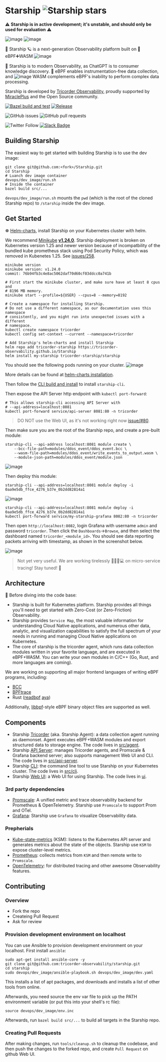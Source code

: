 # Starship ![Starship stars](https://img.shields.io/github/stars/tricorder-observability/starship?style=social)

⚠️ **Starship is in active development; it's unstable, and should only be used for evaluation**  ⚠️

![image](https://user-images.githubusercontent.com/112656580/219543149-2e2bbebc-1891-4dcb-ba66-0f8b7f1bcd68.png)
![image](https://user-images.githubusercontent.com/112656580/219542981-5a4e5fb1-0603-4c0b-91e2-c94c36a92c0b.png)

🖖 Starship 🪐 is a next-generation Observability platform built on 🐝 eBPF➕WASM ![image](https://user-images.githubusercontent.com/112656580/219543881-046af389-ca10-4dda-b79a-a60088a1220a.png)

🚀 Starship is to modern Observability, as ChatGPT is to consumer knowledge discovery.
🐝 eBPF enables instrumentation-free data collection, and
![image](https://user-images.githubusercontent.com/112656580/219543881-046af389-ca10-4dda-b79a-a60088a1220a.png)
WASM complements eBPF's inability to perform complex data processing.

Starship is developed by [Tricorder Observability](https://tricorder.dev/),
proudly supported by [MiraclePlus](https://www.miracleplus.com/) and the Open Source
community.

[![Bazel build and test](https://github.com/tricorder-observability/Starship/actions/workflows/build-and-test.yml/badge.svg?branch=main&event=push)](https://github.com/tricorder-observability/Starship/actions/workflows/build-and-test.yml)
[![Release](https://github.com/tricorder-observability/Starship/actions/workflows/release.yaml/badge.svg)](https://github.com/tricorder-observability/Starship/actions/workflows/release.yaml)

![GitHub issues](https://img.shields.io/github/issues/tricorder-observability/starship)
![GitHub pull requests](https://img.shields.io/github/issues-pr/tricorder-observability/starship)

![Twitter Follow](https://img.shields.io/twitter/follow/tricorder_o11y?style=social)
[![Slack Badge](https://img.shields.io/badge/Slack-4A154B?logo=slack&style=social&label=Join%20Tricorder)](https://join.slack.com/t/tricorderobse-mfl6648/shared_invite/zt-1oxqtq793-rRA03FN1YuyCiQrN_TrZoQ)

## Building Starship
The easiest way to get started with building Starship is to use the dev image:

```
git clone git@github.com:<fork>/Starship.git
cd Starship
# Luanch dev image container
devops/dev_image/run.sh
# Inside the container
bazel build src/...
```

`devops/dev_image/run.sh` mounts the `pwd` (which is the root of the cloned Starship repo)
to `/starship` inside the dev image.

## Get Started

☸️ [Helm-charts](https://tricorder-observability.github.io/Starship),
install Starship on your Kubernetes cluster with helm.

We recommend [Minikube](https://minikube.sigs.k8s.io/docs/start/)
[**v1.24.0**](https://github.com/kubernetes/minikube/releases/tag/v1.24.0).
Starship deployment is broken on Kubernetes version 1.25 and newer version because of incompatbility
of the bundled kube prometheus stack using Pod Security Policy, which was removed in Kubenetes 1.25.
See [issues/258](https://github.com/tricorder-observability/Starship/issues/258).

```
minikube version
minikube version: v1.24.0
commit: 76b94fb3c4e8ac5062daf70d60cf03ddcc0a741b

# First start the minikube cluster, and make sure have at least 8 cpus and
# 8196 MB memory.
minikube start --profile=${USER} --cpus=8 --memory=8192

# Create a namespace for installing Starship.
# Do not use a different namespace, as our documentation uses this namespace
# consistently, and you might run into unexpected issues with a different
# namespace.
kubectl create namespace tricorder
kubectl config set-context --current --namespace=tricorder

# Add Starship's helm-charts and install Starship
helm repo add tricorder-starship https://tricorder-observability.github.io/Starship
helm install my-starship tricorder-starship/starship
```

You should see the following pods running on your cluster.
![image](https://user-images.githubusercontent.com/112656580/220381364-65bebd35-bf6d-4780-981b-be94c5464607.png)

More details can be found at [helm-charts installation](
https://github.com/tricorder-observability/Starship/tree/main/helm-charts).

Then follow the [CLI build and install](
https://github.com/tricorder-observability/starship/blob/main/src/cli/README.md#build-and-install)
to install `starship-cli`.

Then expose the API Server http endpoint with `kubectl port-forward`:
```
# This allows starship-cli accessing API Server with
# --api-address=localhost:8081
kubectl port-forward service/api-server 8081:80 -n tricorder
```

> DO NOT use the Web UI, as it's not working right now
> [issue/#80](https://github.com/tricorder-observability/starship/issues/80).

Then make sure you are the root of the Starship repo, and create a pre-built module:
```
starship-cli --api-address localhost:8081 module create \
    --bcc-file-path=modules/ddos_event/ddos_event.bcc \
    --wasm-file-path=modules/ddos_event/write_events_to_output.wasm \
    --module-json-path=modules/ddos_event/module.json
```
![image](https://user-images.githubusercontent.com/112656580/220375093-687b65b4-08fb-4be7-952a-89134306bb9c.png)

Then deploy this module:
```
starship-cli --api-address=localhost:8081 module deploy -i 0aa9e5db_ffce_4276_b37e_0b2dd82814a1
```
![image](https://user-images.githubusercontent.com/112656580/220375739-82f7b971-f0af-45e1-815e-e3c65c48be57.png)

```
starship-cli --api-address=localhost:8081 module deploy -i 0aa9e5db_ffce_4276_b37e_0b2dd82814a1
kubectl port-forward service/my-starship-grafana 8082:80 -n tricorder
```
Then open `http://localhost:8082`, login Grafana with username `admin` and password `tricorder`.
Then click the `Dashboards`->`Browse`, and then select the dashboard named `tricorder_<module_id>`.
You should see data reporting packets arriving with timestamp, as shown in the screenshot below.

![image](https://user-images.githubusercontent.com/112656580/220397224-5238110f-a1a0-4e0a-91de-4b9f9611caf9.png)

> Not yet very useful. We are working tirelessly 👩‍👨‍💻💻 on micro-service tracing!
> Stay tuned! 🫶

## Architecture

🤿 Before diving into the code base:

- Starship is built for Kubernetes platform. Starship provides all things you'll
  need to get started with Zero-Cost (or Zero-Friction) Observability.
- Starship provides `Service Map`, the most valuable information for
  understanding Cloud Native applications, and numerous other data, analytic,
  and visualization capabilities to satisfy the full spectrum of your needs in
  running and managing Cloud Native applications on Kubernetes.
- The core of starship is the tricorder agent, which runs data collection
  modules written in your favorite language, and are executed in eBPF+WASM.  You
  can write your own modules in C/C++ (Go, Rust, and more languages are coming).

We are working on supporting all major frontend languages of writing eBPF
programs, including:
* [BCC](https://github.com/iovisor/bcc)
* [BPFtrace](https://github.com/iovisor/bpftrace)
* Rust ([readbpf](https://github.com/foniod/redbpf)
  [aya](https://github.com/aya-rs/aya))

Additionally, [libbpf](https://github.com/libbpf/libbpf)-style eBPF binary
object files are supported as well.

## Components

* Starship [Tricorder](src/agent) (aka. Starship Agent): a data collection agent
  running as daemonset. Agent executes eBPF+WASM modules and export structured
  data to storage engine.  The code lives in [src/agent](src/agent).
* Starship [API Server](src/api-server): manages Tricorder agents, and Promscale
  & Grafana backend server; also supports management Web UI and CLI.  The code
  lives in [src/api-server](src/api-server).
* Starship [CLI](src/cli): the command line tool to use Starship on your
  Kubernetes cluster. The code lives in [src/cli](src/cli).
* Starship [Web UI](ui): a Web UI for using Starship.  The code lives in
  [ui](ui).

### 3rd party dependencies

* [Promscale](https://github.com/timescale/promscale): A unified metric and
  trace observability backend for Prometheus & OpenTelemetry.  Starship use
  `Promscale` to support Prom and OTel.
* [Grafana](https://github.com/grafana/grafana): Starship use `Grafana` to
  visualize Observability data.

### Prepherials

* [Kube-state-metrics](https://github.com/kubernetes/kube-state-metrics) (KSM):
  listens to the Kubernetes API server and generates metrics about the state of
  the objects. Starship use `KSM` to expose cluster-level metrics.
* [Prometheus](https://github.com/prometheus/prometheus): collects metrics from
  `KSM` and then remote write to `Promscale`.
* [OpenTelemetry](https://github.com/open-telemetry): for distributed tracing
  and other awesome Observability features.

## Contributing

### Overview
- Fork the repo
- Createing Pull Request
- Ask for review

### Provision development environment on localhost
You can use Ansible to provision development environment on your localhost.
First install `ansible`:

```
sudo apt-get install ansible-core -y
git clone git@github.com:tricorder-observability/starship.git
cd starship
sudo devops/dev_image/ansible-playbook.sh devops/dev_image/dev.yaml
```

This installs a list of apt packages, and downloads and installs a list of other
tools from online.

Afterwards, you need source the env var file to pick up the PATH environment
variable (or put this into your shell's rc file):
```
source devops/dev_image/env.inc
```
Afterwards, run `bazel build src/...` to build all targets in the Starship repo.

### Creating Pull Requests

After making changes, run `tools/cleanup.sh` to cleanup the codebase, and then push
the changes to the forked repo, and create `Pull Request` on github Web UI.
